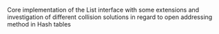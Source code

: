 Core implementation of the List interface with some extensions and investigation of different collision solutions in regard to open addressing method in Hash tables
